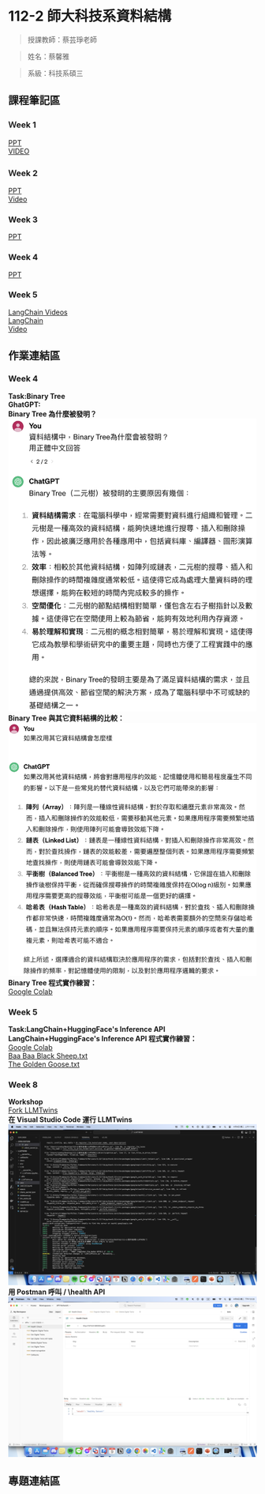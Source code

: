 112-2 師大科技系資料結構
=============


>授課教師：蔡芸琤老師

>姓名：蔡馨雅

>系級：科技系碩三

課程筆記區
-------------
### Ｗeek 1
[PPT](https://docs.google.com/presentation/d/1XHngMihySFJdtavwBlt0JdG-9lrJmFY4-YDZOrP1eQU/edit#slide=id.p) \
[VIDEO](https://moodle3.ntnu.edu.tw/mod/url/view.php?id=750777)

### Ｗeek 2
[PPT](https://docs.google.com/presentation/d/1wX0zNiCGibklyF9yY145saurS7IyRvZY9_JwT1LnBas/edit#slide=id.g2bb9efdea17_0_215) \
[Video](https://moodle3.ntnu.edu.tw/mod/url/view.php?id=760154)

### Week 3
[PPT](https://docs.google.com/presentation/d/1E356joF2_dOmema7ki1Fh5rJ2l87XD-QU7xwpk_cbTY/edit#slide=id.p)

### Week 4
[PPT](https://docs.google.com/presentation/d/1vwAhugIA8sGYY335p7dOT2ksgsXzp9ofk44BS7vOpy4/edit#slide=id.p)

### Week 5
[LangChain Videos](https://www.youtube.com/playlist?list=PLqZXAkvF1bPNQER9mLmDbntNfSpzdDIU5) \
[LangChain](https://www.langchain.com/) \
[Video](https://www.youtube.com/watch?v=mmGquT7o8gc)

作業連結區
-------------
### Week 4
**Task:Binary Tree** \
**GhatGPT:** \
**Binary Tree 為什麼被發明？** \
![Error](BinaryTree.png "Binary Tree 為什麼被發明") \
**Binary Tree 與其它資料結構的比較：** \
![Error](Comparison.png "Binary Tree 與其它資料結構的比較") \
**Binary Tree 程式實作練習：** \
[Google Colab](https://colab.research.google.com/drive/1J3FEhZxwMUc6RJOhiQso_OJkQ_dprNpO?usp=sharing)

### Week 5
**Task:LangChain+HuggingFace's Inference API** \
**LangChain+HuggingFace's Inference API 程式實作練習：** \
[Google Colab](https://colab.research.google.com/drive/13SR78wEyNt4FHqvmcC7b-XnyRcvE6dj-?usp=sharing) \
[Baa Baa Black Sheep.txt](https://drive.google.com/file/d/1agjMIU781mWcYYyN5SlvukWzB917bzBt/view?usp=sharing) \
[The Golden Goose.txt](https://drive.google.com/file/d/192gcmANOL8wc7-GBhRQ4pdesj9aorwmr/view?usp=sharing)

### Week 8
**Workshop** \
[Fork LLMTwins](https://github.com/Thydes/LLMTwins) \
**在 Visual Studio Code 運行 LLMTwins** \
![Error](VSCode.png "Visual Studio Code 運行 LLMTwins") \
**用 Postman 呼叫 / \health API** \
![Error](Postman.png "用 Postman 呼叫 /health API")

專題連結區
-------------
